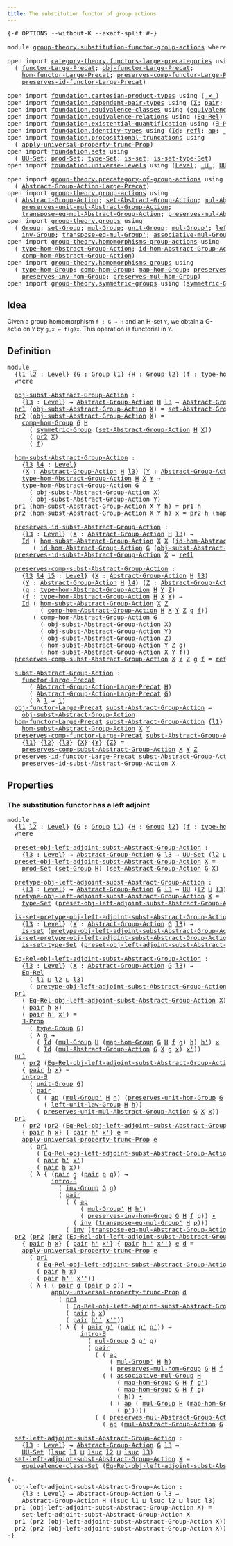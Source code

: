 ```yaml
---
title: The substitution functor of group actions
---
```


<pre class="Agda"><a id="67" class="Symbol">{-#</a> <a id="71" class="Keyword">OPTIONS</a> <a id="79" class="Pragma">--without-K</a> <a id="91" class="Pragma">--exact-split</a> <a id="105" class="Symbol">#-}</a>

<a id="110" class="Keyword">module</a> <a id="117" href="group-theory.substitution-functor-group-actions.html" class="Module">group-theory.substitution-functor-group-actions</a> <a id="165" class="Keyword">where</a>

<a id="172" class="Keyword">open</a> <a id="177" class="Keyword">import</a> <a id="184" href="category-theory.functors-large-precategories.html" class="Module">category-theory.functors-large-precategories</a> <a id="229" class="Keyword">using</a>
  <a id="237" class="Symbol">(</a> <a id="239" href="category-theory.functors-large-precategories.html#982" class="Record">functor-Large-Precat</a><a id="259" class="Symbol">;</a> <a id="261" href="category-theory.functors-large-precategories.html#1085" class="Field">obj-functor-Large-Precat</a><a id="285" class="Symbol">;</a>
    <a id="291" href="category-theory.functors-large-precategories.html#1191" class="Field">hom-functor-Large-Precat</a><a id="315" class="Symbol">;</a> <a id="317" href="category-theory.functors-large-precategories.html#1464" class="Field">preserves-comp-functor-Large-Precat</a><a id="352" class="Symbol">;</a>
    <a id="358" href="category-theory.functors-large-precategories.html#1888" class="Field">preserves-id-functor-Large-Precat</a><a id="391" class="Symbol">)</a>

<a id="394" class="Keyword">open</a> <a id="399" class="Keyword">import</a> <a id="406" href="foundation.cartesian-product-types.html" class="Module">foundation.cartesian-product-types</a> <a id="441" class="Keyword">using</a> <a id="447" class="Symbol">(</a><a id="448" href="foundation-core.cartesian-product-types.html#590" class="Function Operator">_×_</a><a id="451" class="Symbol">)</a>
<a id="453" class="Keyword">open</a> <a id="458" class="Keyword">import</a> <a id="465" href="foundation.dependent-pair-types.html" class="Module">foundation.dependent-pair-types</a> <a id="497" class="Keyword">using</a> <a id="503" class="Symbol">(</a><a id="504" href="foundation-core.dependent-pair-types.html#515" class="Record">Σ</a><a id="505" class="Symbol">;</a> <a id="507" href="foundation-core.dependent-pair-types.html#588" class="InductiveConstructor">pair</a><a id="511" class="Symbol">;</a> <a id="513" href="foundation-core.dependent-pair-types.html#605" class="Field">pr1</a><a id="516" class="Symbol">;</a> <a id="518" href="foundation-core.dependent-pair-types.html#617" class="Field">pr2</a><a id="521" class="Symbol">)</a>
<a id="523" class="Keyword">open</a> <a id="528" class="Keyword">import</a> <a id="535" href="foundation.equivalence-classes.html" class="Module">foundation.equivalence-classes</a> <a id="566" class="Keyword">using</a> <a id="572" class="Symbol">(</a><a id="573" href="foundation.equivalence-classes.html#3666" class="Function">equivalence-class-Set</a><a id="594" class="Symbol">)</a>
<a id="596" class="Keyword">open</a> <a id="601" class="Keyword">import</a> <a id="608" href="foundation.equivalence-relations.html" class="Module">foundation.equivalence-relations</a> <a id="641" class="Keyword">using</a> <a id="647" class="Symbol">(</a><a id="648" href="foundation.equivalence-relations.html#996" class="Function">Eq-Rel</a><a id="654" class="Symbol">)</a>
<a id="656" class="Keyword">open</a> <a id="661" class="Keyword">import</a> <a id="668" href="foundation.existential-quantification.html" class="Module">foundation.existential-quantification</a> <a id="706" class="Keyword">using</a> <a id="712" class="Symbol">(</a><a id="713" href="foundation.existential-quantification.html#1666" class="Function">∃-Prop</a><a id="719" class="Symbol">;</a> <a id="721" href="foundation.existential-quantification.html#2238" class="Function">intro-∃</a><a id="728" class="Symbol">)</a>
<a id="730" class="Keyword">open</a> <a id="735" class="Keyword">import</a> <a id="742" href="foundation.identity-types.html" class="Module">foundation.identity-types</a> <a id="768" class="Keyword">using</a> <a id="774" class="Symbol">(</a><a id="775" href="foundation-core.identity-types.html#1767" class="Datatype">Id</a><a id="777" class="Symbol">;</a> <a id="779" href="foundation-core.identity-types.html#1820" class="InductiveConstructor">refl</a><a id="783" class="Symbol">;</a> <a id="785" href="foundation-core.identity-types.html#4003" class="Function">ap</a><a id="787" class="Symbol">;</a> <a id="789" href="foundation-core.identity-types.html#2425" class="Function Operator">_∙_</a><a id="792" class="Symbol">;</a> <a id="794" href="foundation-core.identity-types.html#2729" class="Function">inv</a><a id="797" class="Symbol">)</a>
<a id="799" class="Keyword">open</a> <a id="804" class="Keyword">import</a> <a id="811" href="foundation.propositional-truncations.html" class="Module">foundation.propositional-truncations</a> <a id="848" class="Keyword">using</a>
  <a id="856" class="Symbol">(</a> <a id="858" href="foundation.propositional-truncations.html#5775" class="Function">apply-universal-property-trunc-Prop</a><a id="893" class="Symbol">)</a>
<a id="895" class="Keyword">open</a> <a id="900" class="Keyword">import</a> <a id="907" href="foundation.sets.html" class="Module">foundation.sets</a> <a id="923" class="Keyword">using</a>
  <a id="931" class="Symbol">(</a> <a id="933" href="foundation-core.sets.html#1190" class="Function">UU-Set</a><a id="939" class="Symbol">;</a> <a id="941" href="foundation.sets.html#2302" class="Function">prod-Set</a><a id="949" class="Symbol">;</a> <a id="951" href="foundation-core.sets.html#1304" class="Function">type-Set</a><a id="959" class="Symbol">;</a> <a id="961" href="foundation-core.sets.html#1113" class="Function">is-set</a><a id="967" class="Symbol">;</a> <a id="969" href="foundation-core.sets.html#1355" class="Function">is-set-type-Set</a><a id="984" class="Symbol">)</a>
<a id="986" class="Keyword">open</a> <a id="991" class="Keyword">import</a> <a id="998" href="foundation.universe-levels.html" class="Module">foundation.universe-levels</a> <a id="1025" class="Keyword">using</a> <a id="1031" class="Symbol">(</a><a id="1032" href="Agda.Primitive.html#597" class="Postulate">Level</a><a id="1037" class="Symbol">;</a> <a id="1039" href="Agda.Primitive.html#810" class="Primitive Operator">_⊔_</a><a id="1042" class="Symbol">;</a> <a id="1044" href="foundation-core.universe-levels.html#235" class="Primitive">UU</a><a id="1046" class="Symbol">;</a> <a id="1048" href="Agda.Primitive.html#780" class="Primitive">lsuc</a><a id="1052" class="Symbol">)</a>

<a id="1055" class="Keyword">open</a> <a id="1060" class="Keyword">import</a> <a id="1067" href="group-theory.precategory-of-group-actions.html" class="Module">group-theory.precategory-of-group-actions</a> <a id="1109" class="Keyword">using</a>
  <a id="1117" class="Symbol">(</a> <a id="1119" href="group-theory.precategory-of-group-actions.html#1152" class="Function">Abstract-Group-Action-Large-Precat</a><a id="1153" class="Symbol">)</a>
<a id="1155" class="Keyword">open</a> <a id="1160" class="Keyword">import</a> <a id="1167" href="group-theory.group-actions.html" class="Module">group-theory.group-actions</a> <a id="1194" class="Keyword">using</a>
  <a id="1202" class="Symbol">(</a> <a id="1204" href="group-theory.group-actions.html#1205" class="Function">Abstract-Group-Action</a><a id="1225" class="Symbol">;</a> <a id="1227" href="group-theory.group-actions.html#1437" class="Function">set-Abstract-Group-Action</a><a id="1252" class="Symbol">;</a> <a id="1254" href="group-theory.group-actions.html#1993" class="Function">mul-Abstract-Group-Action</a><a id="1279" class="Symbol">;</a>
    <a id="1285" href="group-theory.group-actions.html#2353" class="Function">preserves-unit-mul-Abstract-Group-Action</a><a id="1325" class="Symbol">;</a>
    <a id="1331" href="group-theory.group-actions.html#3056" class="Function">transpose-eq-mul-Abstract-Group-Action</a><a id="1369" class="Symbol">;</a> <a id="1371" href="group-theory.group-actions.html#2636" class="Function">preserves-mul-Abstract-Group-Action</a><a id="1406" class="Symbol">)</a>
<a id="1408" class="Keyword">open</a> <a id="1413" class="Keyword">import</a> <a id="1420" href="group-theory.groups.html" class="Module">group-theory.groups</a> <a id="1440" class="Keyword">using</a>
  <a id="1448" class="Symbol">(</a> <a id="1450" href="group-theory.groups.html#2745" class="Function">Group</a><a id="1455" class="Symbol">;</a> <a id="1457" href="group-theory.groups.html#2928" class="Function">set-Group</a><a id="1466" class="Symbol">;</a> <a id="1468" href="group-theory.groups.html#3233" class="Function">mul-Group</a><a id="1477" class="Symbol">;</a> <a id="1479" href="group-theory.groups.html#4032" class="Function">unit-Group</a><a id="1489" class="Symbol">;</a> <a id="1491" href="group-theory.groups.html#3494" class="Function">mul-Group&#39;</a><a id="1501" class="Symbol">;</a> <a id="1503" href="group-theory.groups.html#4449" class="Function">left-unit-law-Group</a><a id="1522" class="Symbol">;</a>
    <a id="1528" href="group-theory.groups.html#4936" class="Function">inv-Group</a><a id="1537" class="Symbol">;</a> <a id="1539" href="group-theory.groups.html#8427" class="Function">transpose-eq-mul-Group&#39;</a><a id="1562" class="Symbol">;</a> <a id="1564" href="group-theory.groups.html#3582" class="Function">associative-mul-Group</a><a id="1585" class="Symbol">;</a> <a id="1587" href="group-theory.groups.html#2988" class="Function">type-Group</a><a id="1597" class="Symbol">)</a>
<a id="1599" class="Keyword">open</a> <a id="1604" class="Keyword">import</a> <a id="1611" href="group-theory.homomorphisms-group-actions.html" class="Module">group-theory.homomorphisms-group-actions</a> <a id="1652" class="Keyword">using</a>
  <a id="1660" class="Symbol">(</a> <a id="1662" href="group-theory.homomorphisms-group-actions.html#1555" class="Function">type-hom-Abstract-Group-Action</a><a id="1692" class="Symbol">;</a> <a id="1694" href="group-theory.homomorphisms-group-actions.html#2494" class="Function">id-hom-Abstract-Group-Action</a><a id="1722" class="Symbol">;</a>
    <a id="1728" href="group-theory.homomorphisms-group-actions.html#2854" class="Function">comp-hom-Abstract-Group-Action</a><a id="1758" class="Symbol">)</a>
<a id="1760" class="Keyword">open</a> <a id="1765" class="Keyword">import</a> <a id="1772" href="group-theory.homomorphisms-groups.html" class="Module">group-theory.homomorphisms-groups</a> <a id="1806" class="Keyword">using</a>
  <a id="1814" class="Symbol">(</a> <a id="1816" href="group-theory.homomorphisms-groups.html#1635" class="Function">type-hom-Group</a><a id="1830" class="Symbol">;</a> <a id="1832" href="group-theory.homomorphisms-groups.html#2261" class="Function">comp-hom-Group</a><a id="1846" class="Symbol">;</a> <a id="1848" href="group-theory.homomorphisms-groups.html#1764" class="Function">map-hom-Group</a><a id="1861" class="Symbol">;</a> <a id="1863" href="group-theory.homomorphisms-groups.html#5817" class="Function">preserves-unit-hom-Group</a><a id="1887" class="Symbol">;</a>
    <a id="1893" href="group-theory.homomorphisms-groups.html#7330" class="Function">preserves-inv-hom-Group</a><a id="1916" class="Symbol">;</a> <a id="1918" href="group-theory.homomorphisms-groups.html#1850" class="Function">preserves-mul-hom-Group</a><a id="1941" class="Symbol">)</a>
<a id="1943" class="Keyword">open</a> <a id="1948" class="Keyword">import</a> <a id="1955" href="group-theory.symmetric-groups.html" class="Module">group-theory.symmetric-groups</a> <a id="1985" class="Keyword">using</a> <a id="1991" class="Symbol">(</a><a id="1992" href="group-theory.symmetric-groups.html#3569" class="Function">symmetric-Group</a><a id="2007" class="Symbol">)</a>
</pre>
## Idea

Given a group homomorphism `f : G → H` and an H-set `Y`, we obtain a G-actio on `Y` by `g,x ↦ f(g)x`. This operation is functorial in `Y`.

## Definition

<pre class="Agda"><a id="2186" class="Keyword">module</a> <a id="2193" href="group-theory.substitution-functor-group-actions.html#2193" class="Module">_</a>
  <a id="2197" class="Symbol">{</a><a id="2198" href="group-theory.substitution-functor-group-actions.html#2198" class="Bound">l1</a> <a id="2201" href="group-theory.substitution-functor-group-actions.html#2201" class="Bound">l2</a> <a id="2204" class="Symbol">:</a> <a id="2206" href="Agda.Primitive.html#597" class="Postulate">Level</a><a id="2211" class="Symbol">}</a> <a id="2213" class="Symbol">{</a><a id="2214" href="group-theory.substitution-functor-group-actions.html#2214" class="Bound">G</a> <a id="2216" class="Symbol">:</a> <a id="2218" href="group-theory.groups.html#2745" class="Function">Group</a> <a id="2224" href="group-theory.substitution-functor-group-actions.html#2198" class="Bound">l1</a><a id="2226" class="Symbol">}</a> <a id="2228" class="Symbol">{</a><a id="2229" href="group-theory.substitution-functor-group-actions.html#2229" class="Bound">H</a> <a id="2231" class="Symbol">:</a> <a id="2233" href="group-theory.groups.html#2745" class="Function">Group</a> <a id="2239" href="group-theory.substitution-functor-group-actions.html#2201" class="Bound">l2</a><a id="2241" class="Symbol">}</a> <a id="2243" class="Symbol">(</a><a id="2244" href="group-theory.substitution-functor-group-actions.html#2244" class="Bound">f</a> <a id="2246" class="Symbol">:</a> <a id="2248" href="group-theory.homomorphisms-groups.html#1635" class="Function">type-hom-Group</a> <a id="2263" href="group-theory.substitution-functor-group-actions.html#2214" class="Bound">G</a> <a id="2265" href="group-theory.substitution-functor-group-actions.html#2229" class="Bound">H</a><a id="2266" class="Symbol">)</a>
  <a id="2270" class="Keyword">where</a>

  <a id="2279" href="group-theory.substitution-functor-group-actions.html#2279" class="Function">obj-subst-Abstract-Group-Action</a> <a id="2311" class="Symbol">:</a>
    <a id="2317" class="Symbol">{</a><a id="2318" href="group-theory.substitution-functor-group-actions.html#2318" class="Bound">l3</a> <a id="2321" class="Symbol">:</a> <a id="2323" href="Agda.Primitive.html#597" class="Postulate">Level</a><a id="2328" class="Symbol">}</a> <a id="2330" class="Symbol">→</a> <a id="2332" href="group-theory.group-actions.html#1205" class="Function">Abstract-Group-Action</a> <a id="2354" href="group-theory.substitution-functor-group-actions.html#2229" class="Bound">H</a> <a id="2356" href="group-theory.substitution-functor-group-actions.html#2318" class="Bound">l3</a> <a id="2359" class="Symbol">→</a> <a id="2361" href="group-theory.group-actions.html#1205" class="Function">Abstract-Group-Action</a> <a id="2383" href="group-theory.substitution-functor-group-actions.html#2214" class="Bound">G</a> <a id="2385" href="group-theory.substitution-functor-group-actions.html#2318" class="Bound">l3</a>
  <a id="2390" href="foundation-core.dependent-pair-types.html#605" class="Field">pr1</a> <a id="2394" class="Symbol">(</a><a id="2395" href="group-theory.substitution-functor-group-actions.html#2279" class="Function">obj-subst-Abstract-Group-Action</a> <a id="2427" href="group-theory.substitution-functor-group-actions.html#2427" class="Bound">X</a><a id="2428" class="Symbol">)</a> <a id="2430" class="Symbol">=</a> <a id="2432" href="group-theory.group-actions.html#1437" class="Function">set-Abstract-Group-Action</a> <a id="2458" href="group-theory.substitution-functor-group-actions.html#2229" class="Bound">H</a> <a id="2460" href="group-theory.substitution-functor-group-actions.html#2427" class="Bound">X</a>
  <a id="2464" href="foundation-core.dependent-pair-types.html#617" class="Field">pr2</a> <a id="2468" class="Symbol">(</a><a id="2469" href="group-theory.substitution-functor-group-actions.html#2279" class="Function">obj-subst-Abstract-Group-Action</a> <a id="2501" href="group-theory.substitution-functor-group-actions.html#2501" class="Bound">X</a><a id="2502" class="Symbol">)</a> <a id="2504" class="Symbol">=</a>
    <a id="2510" href="group-theory.homomorphisms-groups.html#2261" class="Function">comp-hom-Group</a> <a id="2525" href="group-theory.substitution-functor-group-actions.html#2214" class="Bound">G</a> <a id="2527" href="group-theory.substitution-functor-group-actions.html#2229" class="Bound">H</a>
      <a id="2535" class="Symbol">(</a> <a id="2537" href="group-theory.symmetric-groups.html#3569" class="Function">symmetric-Group</a> <a id="2553" class="Symbol">(</a><a id="2554" href="group-theory.group-actions.html#1437" class="Function">set-Abstract-Group-Action</a> <a id="2580" href="group-theory.substitution-functor-group-actions.html#2229" class="Bound">H</a> <a id="2582" href="group-theory.substitution-functor-group-actions.html#2501" class="Bound">X</a><a id="2583" class="Symbol">))</a>
      <a id="2592" class="Symbol">(</a> <a id="2594" href="foundation-core.dependent-pair-types.html#617" class="Field">pr2</a> <a id="2598" href="group-theory.substitution-functor-group-actions.html#2501" class="Bound">X</a><a id="2599" class="Symbol">)</a>
      <a id="2607" class="Symbol">(</a> <a id="2609" href="group-theory.substitution-functor-group-actions.html#2244" class="Bound">f</a><a id="2610" class="Symbol">)</a>

  <a id="2615" href="group-theory.substitution-functor-group-actions.html#2615" class="Function">hom-subst-Abstract-Group-Action</a> <a id="2647" class="Symbol">:</a>
    <a id="2653" class="Symbol">{</a><a id="2654" href="group-theory.substitution-functor-group-actions.html#2654" class="Bound">l3</a> <a id="2657" href="group-theory.substitution-functor-group-actions.html#2657" class="Bound">l4</a> <a id="2660" class="Symbol">:</a> <a id="2662" href="Agda.Primitive.html#597" class="Postulate">Level</a><a id="2667" class="Symbol">}</a>
    <a id="2673" class="Symbol">(</a><a id="2674" href="group-theory.substitution-functor-group-actions.html#2674" class="Bound">X</a> <a id="2676" class="Symbol">:</a> <a id="2678" href="group-theory.group-actions.html#1205" class="Function">Abstract-Group-Action</a> <a id="2700" href="group-theory.substitution-functor-group-actions.html#2229" class="Bound">H</a> <a id="2702" href="group-theory.substitution-functor-group-actions.html#2654" class="Bound">l3</a><a id="2704" class="Symbol">)</a> <a id="2706" class="Symbol">(</a><a id="2707" href="group-theory.substitution-functor-group-actions.html#2707" class="Bound">Y</a> <a id="2709" class="Symbol">:</a> <a id="2711" href="group-theory.group-actions.html#1205" class="Function">Abstract-Group-Action</a> <a id="2733" href="group-theory.substitution-functor-group-actions.html#2229" class="Bound">H</a> <a id="2735" href="group-theory.substitution-functor-group-actions.html#2657" class="Bound">l4</a><a id="2737" class="Symbol">)</a> <a id="2739" class="Symbol">→</a>
    <a id="2745" href="group-theory.homomorphisms-group-actions.html#1555" class="Function">type-hom-Abstract-Group-Action</a> <a id="2776" href="group-theory.substitution-functor-group-actions.html#2229" class="Bound">H</a> <a id="2778" href="group-theory.substitution-functor-group-actions.html#2674" class="Bound">X</a> <a id="2780" href="group-theory.substitution-functor-group-actions.html#2707" class="Bound">Y</a> <a id="2782" class="Symbol">→</a>
    <a id="2788" href="group-theory.homomorphisms-group-actions.html#1555" class="Function">type-hom-Abstract-Group-Action</a> <a id="2819" href="group-theory.substitution-functor-group-actions.html#2214" class="Bound">G</a>
      <a id="2827" class="Symbol">(</a> <a id="2829" href="group-theory.substitution-functor-group-actions.html#2279" class="Function">obj-subst-Abstract-Group-Action</a> <a id="2861" href="group-theory.substitution-functor-group-actions.html#2674" class="Bound">X</a><a id="2862" class="Symbol">)</a>
      <a id="2870" class="Symbol">(</a> <a id="2872" href="group-theory.substitution-functor-group-actions.html#2279" class="Function">obj-subst-Abstract-Group-Action</a> <a id="2904" href="group-theory.substitution-functor-group-actions.html#2707" class="Bound">Y</a><a id="2905" class="Symbol">)</a>
  <a id="2909" href="foundation-core.dependent-pair-types.html#605" class="Field">pr1</a> <a id="2913" class="Symbol">(</a><a id="2914" href="group-theory.substitution-functor-group-actions.html#2615" class="Function">hom-subst-Abstract-Group-Action</a> <a id="2946" href="group-theory.substitution-functor-group-actions.html#2946" class="Bound">X</a> <a id="2948" href="group-theory.substitution-functor-group-actions.html#2948" class="Bound">Y</a> <a id="2950" href="group-theory.substitution-functor-group-actions.html#2950" class="Bound">h</a><a id="2951" class="Symbol">)</a> <a id="2953" class="Symbol">=</a> <a id="2955" href="foundation-core.dependent-pair-types.html#605" class="Field">pr1</a> <a id="2959" href="group-theory.substitution-functor-group-actions.html#2950" class="Bound">h</a>
  <a id="2963" href="foundation-core.dependent-pair-types.html#617" class="Field">pr2</a> <a id="2967" class="Symbol">(</a><a id="2968" href="group-theory.substitution-functor-group-actions.html#2615" class="Function">hom-subst-Abstract-Group-Action</a> <a id="3000" href="group-theory.substitution-functor-group-actions.html#3000" class="Bound">X</a> <a id="3002" href="group-theory.substitution-functor-group-actions.html#3002" class="Bound">Y</a> <a id="3004" href="group-theory.substitution-functor-group-actions.html#3004" class="Bound">h</a><a id="3005" class="Symbol">)</a> <a id="3007" href="group-theory.substitution-functor-group-actions.html#3007" class="Bound">x</a> <a id="3009" class="Symbol">=</a> <a id="3011" href="foundation-core.dependent-pair-types.html#617" class="Field">pr2</a> <a id="3015" href="group-theory.substitution-functor-group-actions.html#3004" class="Bound">h</a> <a id="3017" class="Symbol">(</a><a id="3018" href="group-theory.homomorphisms-groups.html#1764" class="Function">map-hom-Group</a> <a id="3032" href="group-theory.substitution-functor-group-actions.html#2214" class="Bound">G</a> <a id="3034" href="group-theory.substitution-functor-group-actions.html#2229" class="Bound">H</a> <a id="3036" href="group-theory.substitution-functor-group-actions.html#2244" class="Bound">f</a> <a id="3038" href="group-theory.substitution-functor-group-actions.html#3007" class="Bound">x</a><a id="3039" class="Symbol">)</a>

  <a id="3044" href="group-theory.substitution-functor-group-actions.html#3044" class="Function">preserves-id-subst-Abstract-Group-Action</a> <a id="3085" class="Symbol">:</a>
    <a id="3091" class="Symbol">{</a><a id="3092" href="group-theory.substitution-functor-group-actions.html#3092" class="Bound">l3</a> <a id="3095" class="Symbol">:</a> <a id="3097" href="Agda.Primitive.html#597" class="Postulate">Level</a><a id="3102" class="Symbol">}</a> <a id="3104" class="Symbol">(</a><a id="3105" href="group-theory.substitution-functor-group-actions.html#3105" class="Bound">X</a> <a id="3107" class="Symbol">:</a> <a id="3109" href="group-theory.group-actions.html#1205" class="Function">Abstract-Group-Action</a> <a id="3131" href="group-theory.substitution-functor-group-actions.html#2229" class="Bound">H</a> <a id="3133" href="group-theory.substitution-functor-group-actions.html#3092" class="Bound">l3</a><a id="3135" class="Symbol">)</a> <a id="3137" class="Symbol">→</a>
    <a id="3143" href="foundation-core.identity-types.html#1767" class="Datatype">Id</a> <a id="3146" class="Symbol">(</a> <a id="3148" href="group-theory.substitution-functor-group-actions.html#2615" class="Function">hom-subst-Abstract-Group-Action</a> <a id="3180" href="group-theory.substitution-functor-group-actions.html#3105" class="Bound">X</a> <a id="3182" href="group-theory.substitution-functor-group-actions.html#3105" class="Bound">X</a> <a id="3184" class="Symbol">(</a><a id="3185" href="group-theory.homomorphisms-group-actions.html#2494" class="Function">id-hom-Abstract-Group-Action</a> <a id="3214" href="group-theory.substitution-functor-group-actions.html#2229" class="Bound">H</a> <a id="3216" href="group-theory.substitution-functor-group-actions.html#3105" class="Bound">X</a><a id="3217" class="Symbol">))</a>
       <a id="3227" class="Symbol">(</a> <a id="3229" href="group-theory.homomorphisms-group-actions.html#2494" class="Function">id-hom-Abstract-Group-Action</a> <a id="3258" href="group-theory.substitution-functor-group-actions.html#2214" class="Bound">G</a> <a id="3260" class="Symbol">(</a><a id="3261" href="group-theory.substitution-functor-group-actions.html#2279" class="Function">obj-subst-Abstract-Group-Action</a> <a id="3293" href="group-theory.substitution-functor-group-actions.html#3105" class="Bound">X</a><a id="3294" class="Symbol">))</a>
  <a id="3299" href="group-theory.substitution-functor-group-actions.html#3044" class="Function">preserves-id-subst-Abstract-Group-Action</a> <a id="3340" href="group-theory.substitution-functor-group-actions.html#3340" class="Bound">X</a> <a id="3342" class="Symbol">=</a> <a id="3344" href="foundation-core.identity-types.html#1820" class="InductiveConstructor">refl</a>

  <a id="3352" href="group-theory.substitution-functor-group-actions.html#3352" class="Function">preserves-comp-subst-Abstract-Group-Action</a> <a id="3395" class="Symbol">:</a>
    <a id="3401" class="Symbol">{</a><a id="3402" href="group-theory.substitution-functor-group-actions.html#3402" class="Bound">l3</a> <a id="3405" href="group-theory.substitution-functor-group-actions.html#3405" class="Bound">l4</a> <a id="3408" href="group-theory.substitution-functor-group-actions.html#3408" class="Bound">l5</a> <a id="3411" class="Symbol">:</a> <a id="3413" href="Agda.Primitive.html#597" class="Postulate">Level</a><a id="3418" class="Symbol">}</a> <a id="3420" class="Symbol">(</a><a id="3421" href="group-theory.substitution-functor-group-actions.html#3421" class="Bound">X</a> <a id="3423" class="Symbol">:</a> <a id="3425" href="group-theory.group-actions.html#1205" class="Function">Abstract-Group-Action</a> <a id="3447" href="group-theory.substitution-functor-group-actions.html#2229" class="Bound">H</a> <a id="3449" href="group-theory.substitution-functor-group-actions.html#3402" class="Bound">l3</a><a id="3451" class="Symbol">)</a>
    <a id="3457" class="Symbol">(</a><a id="3458" href="group-theory.substitution-functor-group-actions.html#3458" class="Bound">Y</a> <a id="3460" class="Symbol">:</a> <a id="3462" href="group-theory.group-actions.html#1205" class="Function">Abstract-Group-Action</a> <a id="3484" href="group-theory.substitution-functor-group-actions.html#2229" class="Bound">H</a> <a id="3486" href="group-theory.substitution-functor-group-actions.html#3405" class="Bound">l4</a><a id="3488" class="Symbol">)</a> <a id="3490" class="Symbol">(</a><a id="3491" href="group-theory.substitution-functor-group-actions.html#3491" class="Bound">Z</a> <a id="3493" class="Symbol">:</a> <a id="3495" href="group-theory.group-actions.html#1205" class="Function">Abstract-Group-Action</a> <a id="3517" href="group-theory.substitution-functor-group-actions.html#2229" class="Bound">H</a> <a id="3519" href="group-theory.substitution-functor-group-actions.html#3408" class="Bound">l5</a><a id="3521" class="Symbol">)</a>
    <a id="3527" class="Symbol">(</a><a id="3528" href="group-theory.substitution-functor-group-actions.html#3528" class="Bound">g</a> <a id="3530" class="Symbol">:</a> <a id="3532" href="group-theory.homomorphisms-group-actions.html#1555" class="Function">type-hom-Abstract-Group-Action</a> <a id="3563" href="group-theory.substitution-functor-group-actions.html#2229" class="Bound">H</a> <a id="3565" href="group-theory.substitution-functor-group-actions.html#3458" class="Bound">Y</a> <a id="3567" href="group-theory.substitution-functor-group-actions.html#3491" class="Bound">Z</a><a id="3568" class="Symbol">)</a>
    <a id="3574" class="Symbol">(</a><a id="3575" href="group-theory.substitution-functor-group-actions.html#3575" class="Bound">f</a> <a id="3577" class="Symbol">:</a> <a id="3579" href="group-theory.homomorphisms-group-actions.html#1555" class="Function">type-hom-Abstract-Group-Action</a> <a id="3610" href="group-theory.substitution-functor-group-actions.html#2229" class="Bound">H</a> <a id="3612" href="group-theory.substitution-functor-group-actions.html#3421" class="Bound">X</a> <a id="3614" href="group-theory.substitution-functor-group-actions.html#3458" class="Bound">Y</a><a id="3615" class="Symbol">)</a> <a id="3617" class="Symbol">→</a>
    <a id="3623" href="foundation-core.identity-types.html#1767" class="Datatype">Id</a> <a id="3626" class="Symbol">(</a> <a id="3628" href="group-theory.substitution-functor-group-actions.html#2615" class="Function">hom-subst-Abstract-Group-Action</a> <a id="3660" href="group-theory.substitution-functor-group-actions.html#3421" class="Bound">X</a> <a id="3662" href="group-theory.substitution-functor-group-actions.html#3491" class="Bound">Z</a>
         <a id="3673" class="Symbol">(</a> <a id="3675" href="group-theory.homomorphisms-group-actions.html#2854" class="Function">comp-hom-Abstract-Group-Action</a> <a id="3706" href="group-theory.substitution-functor-group-actions.html#2229" class="Bound">H</a> <a id="3708" href="group-theory.substitution-functor-group-actions.html#3421" class="Bound">X</a> <a id="3710" href="group-theory.substitution-functor-group-actions.html#3458" class="Bound">Y</a> <a id="3712" href="group-theory.substitution-functor-group-actions.html#3491" class="Bound">Z</a> <a id="3714" href="group-theory.substitution-functor-group-actions.html#3528" class="Bound">g</a> <a id="3716" href="group-theory.substitution-functor-group-actions.html#3575" class="Bound">f</a><a id="3717" class="Symbol">))</a>
       <a id="3727" class="Symbol">(</a> <a id="3729" href="group-theory.homomorphisms-group-actions.html#2854" class="Function">comp-hom-Abstract-Group-Action</a> <a id="3760" href="group-theory.substitution-functor-group-actions.html#2214" class="Bound">G</a>
         <a id="3771" class="Symbol">(</a> <a id="3773" href="group-theory.substitution-functor-group-actions.html#2279" class="Function">obj-subst-Abstract-Group-Action</a> <a id="3805" href="group-theory.substitution-functor-group-actions.html#3421" class="Bound">X</a><a id="3806" class="Symbol">)</a>
         <a id="3817" class="Symbol">(</a> <a id="3819" href="group-theory.substitution-functor-group-actions.html#2279" class="Function">obj-subst-Abstract-Group-Action</a> <a id="3851" href="group-theory.substitution-functor-group-actions.html#3458" class="Bound">Y</a><a id="3852" class="Symbol">)</a>
         <a id="3863" class="Symbol">(</a> <a id="3865" href="group-theory.substitution-functor-group-actions.html#2279" class="Function">obj-subst-Abstract-Group-Action</a> <a id="3897" href="group-theory.substitution-functor-group-actions.html#3491" class="Bound">Z</a><a id="3898" class="Symbol">)</a>
         <a id="3909" class="Symbol">(</a> <a id="3911" href="group-theory.substitution-functor-group-actions.html#2615" class="Function">hom-subst-Abstract-Group-Action</a> <a id="3943" href="group-theory.substitution-functor-group-actions.html#3458" class="Bound">Y</a> <a id="3945" href="group-theory.substitution-functor-group-actions.html#3491" class="Bound">Z</a> <a id="3947" href="group-theory.substitution-functor-group-actions.html#3528" class="Bound">g</a><a id="3948" class="Symbol">)</a>
         <a id="3959" class="Symbol">(</a> <a id="3961" href="group-theory.substitution-functor-group-actions.html#2615" class="Function">hom-subst-Abstract-Group-Action</a> <a id="3993" href="group-theory.substitution-functor-group-actions.html#3421" class="Bound">X</a> <a id="3995" href="group-theory.substitution-functor-group-actions.html#3458" class="Bound">Y</a> <a id="3997" href="group-theory.substitution-functor-group-actions.html#3575" class="Bound">f</a><a id="3998" class="Symbol">))</a>
  <a id="4003" href="group-theory.substitution-functor-group-actions.html#3352" class="Function">preserves-comp-subst-Abstract-Group-Action</a> <a id="4046" href="group-theory.substitution-functor-group-actions.html#4046" class="Bound">X</a> <a id="4048" href="group-theory.substitution-functor-group-actions.html#4048" class="Bound">Y</a> <a id="4050" href="group-theory.substitution-functor-group-actions.html#4050" class="Bound">Z</a> <a id="4052" href="group-theory.substitution-functor-group-actions.html#4052" class="Bound">g</a> <a id="4054" href="group-theory.substitution-functor-group-actions.html#4054" class="Bound">f</a> <a id="4056" class="Symbol">=</a> <a id="4058" href="foundation-core.identity-types.html#1820" class="InductiveConstructor">refl</a>

  <a id="4066" href="group-theory.substitution-functor-group-actions.html#4066" class="Function">subst-Abstract-Group-Action</a> <a id="4094" class="Symbol">:</a>
    <a id="4100" href="category-theory.functors-large-precategories.html#982" class="Record">functor-Large-Precat</a>
      <a id="4127" class="Symbol">(</a> <a id="4129" href="group-theory.precategory-of-group-actions.html#1152" class="Function">Abstract-Group-Action-Large-Precat</a> <a id="4164" href="group-theory.substitution-functor-group-actions.html#2229" class="Bound">H</a><a id="4165" class="Symbol">)</a>
      <a id="4173" class="Symbol">(</a> <a id="4175" href="group-theory.precategory-of-group-actions.html#1152" class="Function">Abstract-Group-Action-Large-Precat</a> <a id="4210" href="group-theory.substitution-functor-group-actions.html#2214" class="Bound">G</a><a id="4211" class="Symbol">)</a>
      <a id="4219" class="Symbol">(</a> <a id="4221" class="Symbol">λ</a> <a id="4223" href="group-theory.substitution-functor-group-actions.html#4223" class="Bound">l</a> <a id="4225" class="Symbol">→</a> <a id="4227" href="group-theory.substitution-functor-group-actions.html#4223" class="Bound">l</a><a id="4228" class="Symbol">)</a>
  <a id="4232" href="category-theory.functors-large-precategories.html#1085" class="Field">obj-functor-Large-Precat</a> <a id="4257" href="group-theory.substitution-functor-group-actions.html#4066" class="Function">subst-Abstract-Group-Action</a> <a id="4285" class="Symbol">=</a>
    <a id="4291" href="group-theory.substitution-functor-group-actions.html#2279" class="Function">obj-subst-Abstract-Group-Action</a>
  <a id="4325" href="category-theory.functors-large-precategories.html#1191" class="Field">hom-functor-Large-Precat</a> <a id="4350" href="group-theory.substitution-functor-group-actions.html#4066" class="Function">subst-Abstract-Group-Action</a> <a id="4378" class="Symbol">{</a><a id="4379" href="group-theory.substitution-functor-group-actions.html#4379" class="Bound">l1</a><a id="4381" class="Symbol">}</a> <a id="4383" class="Symbol">{</a><a id="4384" href="group-theory.substitution-functor-group-actions.html#4384" class="Bound">l2</a><a id="4386" class="Symbol">}</a> <a id="4388" class="Symbol">{</a><a id="4389" href="group-theory.substitution-functor-group-actions.html#4389" class="Bound">X</a><a id="4390" class="Symbol">}</a> <a id="4392" class="Symbol">{</a><a id="4393" href="group-theory.substitution-functor-group-actions.html#4393" class="Bound">Y</a><a id="4394" class="Symbol">}</a> <a id="4396" class="Symbol">=</a>
    <a id="4402" href="group-theory.substitution-functor-group-actions.html#2615" class="Function">hom-subst-Abstract-Group-Action</a> <a id="4434" href="group-theory.substitution-functor-group-actions.html#4389" class="Bound">X</a> <a id="4436" href="group-theory.substitution-functor-group-actions.html#4393" class="Bound">Y</a>
  <a id="4440" href="category-theory.functors-large-precategories.html#1464" class="Field">preserves-comp-functor-Large-Precat</a> <a id="4476" href="group-theory.substitution-functor-group-actions.html#4066" class="Function">subst-Abstract-Group-Action</a>
    <a id="4508" class="Symbol">{</a><a id="4509" href="group-theory.substitution-functor-group-actions.html#4509" class="Bound">l1</a><a id="4511" class="Symbol">}</a> <a id="4513" class="Symbol">{</a><a id="4514" href="group-theory.substitution-functor-group-actions.html#4514" class="Bound">l2</a><a id="4516" class="Symbol">}</a> <a id="4518" class="Symbol">{</a><a id="4519" href="group-theory.substitution-functor-group-actions.html#4519" class="Bound">l3</a><a id="4521" class="Symbol">}</a> <a id="4523" class="Symbol">{</a><a id="4524" href="group-theory.substitution-functor-group-actions.html#4524" class="Bound">X</a><a id="4525" class="Symbol">}</a> <a id="4527" class="Symbol">{</a><a id="4528" href="group-theory.substitution-functor-group-actions.html#4528" class="Bound">Y</a><a id="4529" class="Symbol">}</a> <a id="4531" class="Symbol">{</a><a id="4532" href="group-theory.substitution-functor-group-actions.html#4532" class="Bound">Z</a><a id="4533" class="Symbol">}</a> <a id="4535" class="Symbol">=</a>
    <a id="4541" href="group-theory.substitution-functor-group-actions.html#3352" class="Function">preserves-comp-subst-Abstract-Group-Action</a> <a id="4584" href="group-theory.substitution-functor-group-actions.html#4524" class="Bound">X</a> <a id="4586" href="group-theory.substitution-functor-group-actions.html#4528" class="Bound">Y</a> <a id="4588" href="group-theory.substitution-functor-group-actions.html#4532" class="Bound">Z</a>
  <a id="4592" href="category-theory.functors-large-precategories.html#1888" class="Field">preserves-id-functor-Large-Precat</a> <a id="4626" href="group-theory.substitution-functor-group-actions.html#4066" class="Function">subst-Abstract-Group-Action</a> <a id="4654" class="Symbol">{</a><a id="4655" href="group-theory.substitution-functor-group-actions.html#4655" class="Bound">l1</a><a id="4657" class="Symbol">}</a> <a id="4659" class="Symbol">{</a><a id="4660" href="group-theory.substitution-functor-group-actions.html#4660" class="Bound">X</a><a id="4661" class="Symbol">}</a> <a id="4663" class="Symbol">=</a>
    <a id="4669" href="group-theory.substitution-functor-group-actions.html#3044" class="Function">preserves-id-subst-Abstract-Group-Action</a> <a id="4710" href="group-theory.substitution-functor-group-actions.html#4660" class="Bound">X</a>
</pre>
## Properties

### The substitution functor has a left adjoint

<pre class="Agda"><a id="4789" class="Keyword">module</a> <a id="4796" href="group-theory.substitution-functor-group-actions.html#4796" class="Module">_</a>
  <a id="4800" class="Symbol">{</a><a id="4801" href="group-theory.substitution-functor-group-actions.html#4801" class="Bound">l1</a> <a id="4804" href="group-theory.substitution-functor-group-actions.html#4804" class="Bound">l2</a> <a id="4807" class="Symbol">:</a> <a id="4809" href="Agda.Primitive.html#597" class="Postulate">Level</a><a id="4814" class="Symbol">}</a> <a id="4816" class="Symbol">{</a><a id="4817" href="group-theory.substitution-functor-group-actions.html#4817" class="Bound">G</a> <a id="4819" class="Symbol">:</a> <a id="4821" href="group-theory.groups.html#2745" class="Function">Group</a> <a id="4827" href="group-theory.substitution-functor-group-actions.html#4801" class="Bound">l1</a><a id="4829" class="Symbol">}</a> <a id="4831" class="Symbol">{</a><a id="4832" href="group-theory.substitution-functor-group-actions.html#4832" class="Bound">H</a> <a id="4834" class="Symbol">:</a> <a id="4836" href="group-theory.groups.html#2745" class="Function">Group</a> <a id="4842" href="group-theory.substitution-functor-group-actions.html#4804" class="Bound">l2</a><a id="4844" class="Symbol">}</a> <a id="4846" class="Symbol">(</a><a id="4847" href="group-theory.substitution-functor-group-actions.html#4847" class="Bound">f</a> <a id="4849" class="Symbol">:</a> <a id="4851" href="group-theory.homomorphisms-groups.html#1635" class="Function">type-hom-Group</a> <a id="4866" href="group-theory.substitution-functor-group-actions.html#4817" class="Bound">G</a> <a id="4868" href="group-theory.substitution-functor-group-actions.html#4832" class="Bound">H</a><a id="4869" class="Symbol">)</a>
  <a id="4873" class="Keyword">where</a>

  <a id="4882" href="group-theory.substitution-functor-group-actions.html#4882" class="Function">preset-obj-left-adjoint-subst-Abstract-Group-Action</a> <a id="4934" class="Symbol">:</a>
    <a id="4940" class="Symbol">{</a><a id="4941" href="group-theory.substitution-functor-group-actions.html#4941" class="Bound">l3</a> <a id="4944" class="Symbol">:</a> <a id="4946" href="Agda.Primitive.html#597" class="Postulate">Level</a><a id="4951" class="Symbol">}</a> <a id="4953" class="Symbol">→</a> <a id="4955" href="group-theory.group-actions.html#1205" class="Function">Abstract-Group-Action</a> <a id="4977" href="group-theory.substitution-functor-group-actions.html#4817" class="Bound">G</a> <a id="4979" href="group-theory.substitution-functor-group-actions.html#4941" class="Bound">l3</a> <a id="4982" class="Symbol">→</a> <a id="4984" href="foundation-core.sets.html#1190" class="Function">UU-Set</a> <a id="4991" class="Symbol">(</a><a id="4992" href="group-theory.substitution-functor-group-actions.html#4804" class="Bound">l2</a> <a id="4995" href="Agda.Primitive.html#810" class="Primitive Operator">⊔</a> <a id="4997" href="group-theory.substitution-functor-group-actions.html#4941" class="Bound">l3</a><a id="4999" class="Symbol">)</a>
  <a id="5003" href="group-theory.substitution-functor-group-actions.html#4882" class="Function">preset-obj-left-adjoint-subst-Abstract-Group-Action</a> <a id="5055" href="group-theory.substitution-functor-group-actions.html#5055" class="Bound">X</a> <a id="5057" class="Symbol">=</a>
    <a id="5063" href="foundation.sets.html#2302" class="Function">prod-Set</a> <a id="5072" class="Symbol">(</a><a id="5073" href="group-theory.groups.html#2928" class="Function">set-Group</a> <a id="5083" href="group-theory.substitution-functor-group-actions.html#4832" class="Bound">H</a><a id="5084" class="Symbol">)</a> <a id="5086" class="Symbol">(</a><a id="5087" href="group-theory.group-actions.html#1437" class="Function">set-Abstract-Group-Action</a> <a id="5113" href="group-theory.substitution-functor-group-actions.html#4817" class="Bound">G</a> <a id="5115" href="group-theory.substitution-functor-group-actions.html#5055" class="Bound">X</a><a id="5116" class="Symbol">)</a>

  <a id="5121" href="group-theory.substitution-functor-group-actions.html#5121" class="Function">pretype-obj-left-adjoint-subst-Abstract-Group-Action</a> <a id="5174" class="Symbol">:</a>
    <a id="5180" class="Symbol">{</a><a id="5181" href="group-theory.substitution-functor-group-actions.html#5181" class="Bound">l3</a> <a id="5184" class="Symbol">:</a> <a id="5186" href="Agda.Primitive.html#597" class="Postulate">Level</a><a id="5191" class="Symbol">}</a> <a id="5193" class="Symbol">→</a> <a id="5195" href="group-theory.group-actions.html#1205" class="Function">Abstract-Group-Action</a> <a id="5217" href="group-theory.substitution-functor-group-actions.html#4817" class="Bound">G</a> <a id="5219" href="group-theory.substitution-functor-group-actions.html#5181" class="Bound">l3</a> <a id="5222" class="Symbol">→</a> <a id="5224" href="foundation-core.universe-levels.html#235" class="Primitive">UU</a> <a id="5227" class="Symbol">(</a><a id="5228" href="group-theory.substitution-functor-group-actions.html#4804" class="Bound">l2</a> <a id="5231" href="Agda.Primitive.html#810" class="Primitive Operator">⊔</a> <a id="5233" href="group-theory.substitution-functor-group-actions.html#5181" class="Bound">l3</a><a id="5235" class="Symbol">)</a>
  <a id="5239" href="group-theory.substitution-functor-group-actions.html#5121" class="Function">pretype-obj-left-adjoint-subst-Abstract-Group-Action</a> <a id="5292" href="group-theory.substitution-functor-group-actions.html#5292" class="Bound">X</a> <a id="5294" class="Symbol">=</a>
    <a id="5300" href="foundation-core.sets.html#1304" class="Function">type-Set</a> <a id="5309" class="Symbol">(</a><a id="5310" href="group-theory.substitution-functor-group-actions.html#4882" class="Function">preset-obj-left-adjoint-subst-Abstract-Group-Action</a> <a id="5362" href="group-theory.substitution-functor-group-actions.html#5292" class="Bound">X</a><a id="5363" class="Symbol">)</a>

  <a id="5368" href="group-theory.substitution-functor-group-actions.html#5368" class="Function">is-set-pretype-obj-left-adjoint-subst-Abstract-Group-Action</a> <a id="5428" class="Symbol">:</a>
    <a id="5434" class="Symbol">{</a><a id="5435" href="group-theory.substitution-functor-group-actions.html#5435" class="Bound">l3</a> <a id="5438" class="Symbol">:</a> <a id="5440" href="Agda.Primitive.html#597" class="Postulate">Level</a><a id="5445" class="Symbol">}</a> <a id="5447" class="Symbol">(</a><a id="5448" href="group-theory.substitution-functor-group-actions.html#5448" class="Bound">X</a> <a id="5450" class="Symbol">:</a> <a id="5452" href="group-theory.group-actions.html#1205" class="Function">Abstract-Group-Action</a> <a id="5474" href="group-theory.substitution-functor-group-actions.html#4817" class="Bound">G</a> <a id="5476" href="group-theory.substitution-functor-group-actions.html#5435" class="Bound">l3</a><a id="5478" class="Symbol">)</a> <a id="5480" class="Symbol">→</a>
    <a id="5486" href="foundation-core.sets.html#1113" class="Function">is-set</a> <a id="5493" class="Symbol">(</a><a id="5494" href="group-theory.substitution-functor-group-actions.html#5121" class="Function">pretype-obj-left-adjoint-subst-Abstract-Group-Action</a> <a id="5547" href="group-theory.substitution-functor-group-actions.html#5448" class="Bound">X</a><a id="5548" class="Symbol">)</a>
  <a id="5552" href="group-theory.substitution-functor-group-actions.html#5368" class="Function">is-set-pretype-obj-left-adjoint-subst-Abstract-Group-Action</a> <a id="5612" href="group-theory.substitution-functor-group-actions.html#5612" class="Bound">X</a> <a id="5614" class="Symbol">=</a>
    <a id="5620" href="foundation-core.sets.html#1355" class="Function">is-set-type-Set</a> <a id="5636" class="Symbol">(</a><a id="5637" href="group-theory.substitution-functor-group-actions.html#4882" class="Function">preset-obj-left-adjoint-subst-Abstract-Group-Action</a> <a id="5689" href="group-theory.substitution-functor-group-actions.html#5612" class="Bound">X</a><a id="5690" class="Symbol">)</a>

  <a id="5695" href="group-theory.substitution-functor-group-actions.html#5695" class="Function">Eq-Rel-obj-left-adjoint-subst-Abstract-Group-Action</a> <a id="5747" class="Symbol">:</a>
    <a id="5753" class="Symbol">{</a><a id="5754" href="group-theory.substitution-functor-group-actions.html#5754" class="Bound">l3</a> <a id="5757" class="Symbol">:</a> <a id="5759" href="Agda.Primitive.html#597" class="Postulate">Level</a><a id="5764" class="Symbol">}</a> <a id="5766" class="Symbol">(</a><a id="5767" href="group-theory.substitution-functor-group-actions.html#5767" class="Bound">X</a> <a id="5769" class="Symbol">:</a> <a id="5771" href="group-theory.group-actions.html#1205" class="Function">Abstract-Group-Action</a> <a id="5793" href="group-theory.substitution-functor-group-actions.html#4817" class="Bound">G</a> <a id="5795" href="group-theory.substitution-functor-group-actions.html#5754" class="Bound">l3</a><a id="5797" class="Symbol">)</a> <a id="5799" class="Symbol">→</a>
    <a id="5805" href="foundation.equivalence-relations.html#996" class="Function">Eq-Rel</a>
      <a id="5818" class="Symbol">(</a> <a id="5820" href="group-theory.substitution-functor-group-actions.html#4801" class="Bound">l1</a> <a id="5823" href="Agda.Primitive.html#810" class="Primitive Operator">⊔</a> <a id="5825" href="group-theory.substitution-functor-group-actions.html#4804" class="Bound">l2</a> <a id="5828" href="Agda.Primitive.html#810" class="Primitive Operator">⊔</a> <a id="5830" href="group-theory.substitution-functor-group-actions.html#5754" class="Bound">l3</a><a id="5832" class="Symbol">)</a>
      <a id="5840" class="Symbol">(</a> <a id="5842" href="group-theory.substitution-functor-group-actions.html#5121" class="Function">pretype-obj-left-adjoint-subst-Abstract-Group-Action</a> <a id="5895" href="group-theory.substitution-functor-group-actions.html#5767" class="Bound">X</a><a id="5896" class="Symbol">)</a>
  <a id="5900" href="foundation-core.dependent-pair-types.html#605" class="Field">pr1</a>
    <a id="5908" class="Symbol">(</a> <a id="5910" href="group-theory.substitution-functor-group-actions.html#5695" class="Function">Eq-Rel-obj-left-adjoint-subst-Abstract-Group-Action</a> <a id="5962" href="group-theory.substitution-functor-group-actions.html#5962" class="Bound">X</a><a id="5963" class="Symbol">)</a>
    <a id="5969" class="Symbol">(</a> <a id="5971" href="foundation-core.dependent-pair-types.html#588" class="InductiveConstructor">pair</a> <a id="5976" href="group-theory.substitution-functor-group-actions.html#5976" class="Bound">h</a> <a id="5978" href="group-theory.substitution-functor-group-actions.html#5978" class="Bound">x</a><a id="5979" class="Symbol">)</a>
    <a id="5985" class="Symbol">(</a> <a id="5987" href="foundation-core.dependent-pair-types.html#588" class="InductiveConstructor">pair</a> <a id="5992" href="group-theory.substitution-functor-group-actions.html#5992" class="Bound">h&#39;</a> <a id="5995" href="group-theory.substitution-functor-group-actions.html#5995" class="Bound">x&#39;</a><a id="5997" class="Symbol">)</a> <a id="5999" class="Symbol">=</a>
    <a id="6005" href="foundation.existential-quantification.html#1666" class="Function">∃-Prop</a>
      <a id="6018" class="Symbol">(</a> <a id="6020" href="group-theory.groups.html#2988" class="Function">type-Group</a> <a id="6031" href="group-theory.substitution-functor-group-actions.html#4817" class="Bound">G</a><a id="6032" class="Symbol">)</a>
      <a id="6040" class="Symbol">(</a> <a id="6042" class="Symbol">λ</a> <a id="6044" href="group-theory.substitution-functor-group-actions.html#6044" class="Bound">g</a> <a id="6046" class="Symbol">→</a>
        <a id="6056" class="Symbol">(</a> <a id="6058" href="foundation-core.identity-types.html#1767" class="Datatype">Id</a> <a id="6061" class="Symbol">(</a><a id="6062" href="group-theory.groups.html#3233" class="Function">mul-Group</a> <a id="6072" href="group-theory.substitution-functor-group-actions.html#4832" class="Bound">H</a> <a id="6074" class="Symbol">(</a><a id="6075" href="group-theory.homomorphisms-groups.html#1764" class="Function">map-hom-Group</a> <a id="6089" href="group-theory.substitution-functor-group-actions.html#4817" class="Bound">G</a> <a id="6091" href="group-theory.substitution-functor-group-actions.html#4832" class="Bound">H</a> <a id="6093" href="group-theory.substitution-functor-group-actions.html#4847" class="Bound">f</a> <a id="6095" href="group-theory.substitution-functor-group-actions.html#6044" class="Bound">g</a><a id="6096" class="Symbol">)</a> <a id="6098" href="group-theory.substitution-functor-group-actions.html#5976" class="Bound">h</a><a id="6099" class="Symbol">)</a> <a id="6101" href="group-theory.substitution-functor-group-actions.html#5992" class="Bound">h&#39;</a><a id="6103" class="Symbol">)</a> <a id="6105" href="foundation-core.cartesian-product-types.html#590" class="Function Operator">×</a>
        <a id="6115" class="Symbol">(</a> <a id="6117" href="foundation-core.identity-types.html#1767" class="Datatype">Id</a> <a id="6120" class="Symbol">(</a><a id="6121" href="group-theory.group-actions.html#1993" class="Function">mul-Abstract-Group-Action</a> <a id="6147" href="group-theory.substitution-functor-group-actions.html#4817" class="Bound">G</a> <a id="6149" href="group-theory.substitution-functor-group-actions.html#5962" class="Bound">X</a> <a id="6151" href="group-theory.substitution-functor-group-actions.html#6044" class="Bound">g</a> <a id="6153" href="group-theory.substitution-functor-group-actions.html#5978" class="Bound">x</a><a id="6154" class="Symbol">)</a> <a id="6156" href="group-theory.substitution-functor-group-actions.html#5995" class="Bound">x&#39;</a><a id="6158" class="Symbol">))</a>
  <a id="6163" href="foundation-core.dependent-pair-types.html#605" class="Field">pr1</a>
    <a id="6171" class="Symbol">(</a> <a id="6173" href="foundation-core.dependent-pair-types.html#617" class="Field">pr2</a> <a id="6177" class="Symbol">(</a><a id="6178" href="group-theory.substitution-functor-group-actions.html#5695" class="Function">Eq-Rel-obj-left-adjoint-subst-Abstract-Group-Action</a> <a id="6230" href="group-theory.substitution-functor-group-actions.html#6230" class="Bound">X</a><a id="6231" class="Symbol">))</a>
    <a id="6238" class="Symbol">{</a> <a id="6240" href="foundation-core.dependent-pair-types.html#588" class="InductiveConstructor">pair</a> <a id="6245" href="group-theory.substitution-functor-group-actions.html#6245" class="Bound">h</a> <a id="6247" href="group-theory.substitution-functor-group-actions.html#6247" class="Bound">x</a><a id="6248" class="Symbol">}</a> <a id="6250" class="Symbol">=</a>
    <a id="6256" href="foundation.existential-quantification.html#2238" class="Function">intro-∃</a>
      <a id="6270" class="Symbol">(</a> <a id="6272" href="group-theory.groups.html#4032" class="Function">unit-Group</a> <a id="6283" href="group-theory.substitution-functor-group-actions.html#4817" class="Bound">G</a><a id="6284" class="Symbol">)</a>
      <a id="6292" class="Symbol">(</a> <a id="6294" href="foundation-core.dependent-pair-types.html#588" class="InductiveConstructor">pair</a>
        <a id="6307" class="Symbol">(</a> <a id="6309" class="Symbol">(</a> <a id="6311" href="foundation-core.identity-types.html#4003" class="Function">ap</a> <a id="6314" class="Symbol">(</a><a id="6315" href="group-theory.groups.html#3494" class="Function">mul-Group&#39;</a> <a id="6326" href="group-theory.substitution-functor-group-actions.html#4832" class="Bound">H</a> <a id="6328" href="group-theory.substitution-functor-group-actions.html#6245" class="Bound">h</a><a id="6329" class="Symbol">)</a> <a id="6331" class="Symbol">(</a><a id="6332" href="group-theory.homomorphisms-groups.html#5817" class="Function">preserves-unit-hom-Group</a> <a id="6357" href="group-theory.substitution-functor-group-actions.html#4817" class="Bound">G</a> <a id="6359" href="group-theory.substitution-functor-group-actions.html#4832" class="Bound">H</a> <a id="6361" href="group-theory.substitution-functor-group-actions.html#4847" class="Bound">f</a><a id="6362" class="Symbol">))</a> <a id="6365" href="foundation-core.identity-types.html#2425" class="Function Operator">∙</a>
          <a id="6377" class="Symbol">(</a> <a id="6379" href="group-theory.groups.html#4449" class="Function">left-unit-law-Group</a> <a id="6399" href="group-theory.substitution-functor-group-actions.html#4832" class="Bound">H</a> <a id="6401" href="group-theory.substitution-functor-group-actions.html#6245" class="Bound">h</a><a id="6402" class="Symbol">))</a>
        <a id="6413" class="Symbol">(</a> <a id="6415" href="group-theory.group-actions.html#2353" class="Function">preserves-unit-mul-Abstract-Group-Action</a> <a id="6456" href="group-theory.substitution-functor-group-actions.html#4817" class="Bound">G</a> <a id="6458" href="group-theory.substitution-functor-group-actions.html#6230" class="Bound">X</a> <a id="6460" href="group-theory.substitution-functor-group-actions.html#6247" class="Bound">x</a><a id="6461" class="Symbol">))</a>
  <a id="6466" href="foundation-core.dependent-pair-types.html#605" class="Field">pr1</a>
    <a id="6474" class="Symbol">(</a> <a id="6476" href="foundation-core.dependent-pair-types.html#617" class="Field">pr2</a> <a id="6480" class="Symbol">(</a><a id="6481" href="foundation-core.dependent-pair-types.html#617" class="Field">pr2</a> <a id="6485" class="Symbol">(</a><a id="6486" href="group-theory.substitution-functor-group-actions.html#5695" class="Function">Eq-Rel-obj-left-adjoint-subst-Abstract-Group-Action</a> <a id="6538" href="group-theory.substitution-functor-group-actions.html#6538" class="Bound">X</a><a id="6539" class="Symbol">)))</a>
    <a id="6547" class="Symbol">{</a> <a id="6549" href="foundation-core.dependent-pair-types.html#588" class="InductiveConstructor">pair</a> <a id="6554" href="group-theory.substitution-functor-group-actions.html#6554" class="Bound">h</a> <a id="6556" href="group-theory.substitution-functor-group-actions.html#6556" class="Bound">x</a><a id="6557" class="Symbol">}</a> <a id="6559" class="Symbol">{</a> <a id="6561" href="foundation-core.dependent-pair-types.html#588" class="InductiveConstructor">pair</a> <a id="6566" href="group-theory.substitution-functor-group-actions.html#6566" class="Bound">h&#39;</a> <a id="6569" href="group-theory.substitution-functor-group-actions.html#6569" class="Bound">x&#39;</a><a id="6571" class="Symbol">}</a> <a id="6573" href="group-theory.substitution-functor-group-actions.html#6573" class="Bound">e</a> <a id="6575" class="Symbol">=</a>
    <a id="6581" href="foundation.propositional-truncations.html#5775" class="Function">apply-universal-property-trunc-Prop</a> <a id="6617" href="group-theory.substitution-functor-group-actions.html#6573" class="Bound">e</a>
      <a id="6625" class="Symbol">(</a> <a id="6627" href="foundation-core.dependent-pair-types.html#605" class="Field">pr1</a>
        <a id="6639" class="Symbol">(</a> <a id="6641" href="group-theory.substitution-functor-group-actions.html#5695" class="Function">Eq-Rel-obj-left-adjoint-subst-Abstract-Group-Action</a> <a id="6693" href="group-theory.substitution-functor-group-actions.html#6538" class="Bound">X</a><a id="6694" class="Symbol">)</a>
        <a id="6704" class="Symbol">(</a> <a id="6706" href="foundation-core.dependent-pair-types.html#588" class="InductiveConstructor">pair</a> <a id="6711" href="group-theory.substitution-functor-group-actions.html#6566" class="Bound">h&#39;</a> <a id="6714" href="group-theory.substitution-functor-group-actions.html#6569" class="Bound">x&#39;</a><a id="6716" class="Symbol">)</a>
        <a id="6726" class="Symbol">(</a> <a id="6728" href="foundation-core.dependent-pair-types.html#588" class="InductiveConstructor">pair</a> <a id="6733" href="group-theory.substitution-functor-group-actions.html#6554" class="Bound">h</a> <a id="6735" href="group-theory.substitution-functor-group-actions.html#6556" class="Bound">x</a><a id="6736" class="Symbol">))</a>
      <a id="6745" class="Symbol">(</a> <a id="6747" class="Symbol">λ</a> <a id="6749" class="Symbol">{</a> <a id="6751" class="Symbol">(</a><a id="6752" href="foundation-core.dependent-pair-types.html#588" class="InductiveConstructor">pair</a> <a id="6757" href="group-theory.substitution-functor-group-actions.html#6757" class="Bound">g</a> <a id="6759" class="Symbol">(</a><a id="6760" href="foundation-core.dependent-pair-types.html#588" class="InductiveConstructor">pair</a> <a id="6765" href="group-theory.substitution-functor-group-actions.html#6765" class="Bound">p</a> <a id="6767" href="group-theory.substitution-functor-group-actions.html#6767" class="Bound">q</a><a id="6768" class="Symbol">))</a> <a id="6771" class="Symbol">→</a>
            <a id="6785" href="foundation.existential-quantification.html#2238" class="Function">intro-∃</a>
              <a id="6807" class="Symbol">(</a> <a id="6809" href="group-theory.groups.html#4936" class="Function">inv-Group</a> <a id="6819" href="group-theory.substitution-functor-group-actions.html#4817" class="Bound">G</a> <a id="6821" href="group-theory.substitution-functor-group-actions.html#6757" class="Bound">g</a><a id="6822" class="Symbol">)</a>
              <a id="6838" class="Symbol">(</a> <a id="6840" href="foundation-core.dependent-pair-types.html#588" class="InductiveConstructor">pair</a>
                <a id="6861" class="Symbol">(</a> <a id="6863" class="Symbol">(</a> <a id="6865" href="foundation-core.identity-types.html#4003" class="Function">ap</a>
                    <a id="6888" class="Symbol">(</a> <a id="6890" href="group-theory.groups.html#3494" class="Function">mul-Group&#39;</a> <a id="6901" href="group-theory.substitution-functor-group-actions.html#4832" class="Bound">H</a> <a id="6903" href="group-theory.substitution-functor-group-actions.html#6566" class="Bound">h&#39;</a><a id="6905" class="Symbol">)</a>
                    <a id="6927" class="Symbol">(</a> <a id="6929" href="group-theory.homomorphisms-groups.html#7330" class="Function">preserves-inv-hom-Group</a> <a id="6953" href="group-theory.substitution-functor-group-actions.html#4817" class="Bound">G</a> <a id="6955" href="group-theory.substitution-functor-group-actions.html#4832" class="Bound">H</a> <a id="6957" href="group-theory.substitution-functor-group-actions.html#4847" class="Bound">f</a> <a id="6959" href="group-theory.substitution-functor-group-actions.html#6757" class="Bound">g</a><a id="6960" class="Symbol">))</a> <a id="6963" href="foundation-core.identity-types.html#2425" class="Function Operator">∙</a>
                  <a id="6983" class="Symbol">(</a> <a id="6985" href="foundation-core.identity-types.html#2729" class="Function">inv</a> <a id="6989" class="Symbol">(</a><a id="6990" href="group-theory.groups.html#8427" class="Function">transpose-eq-mul-Group&#39;</a> <a id="7014" href="group-theory.substitution-functor-group-actions.html#4832" class="Bound">H</a> <a id="7016" href="group-theory.substitution-functor-group-actions.html#6765" class="Bound">p</a><a id="7017" class="Symbol">)))</a>
                <a id="7037" class="Symbol">(</a> <a id="7039" href="foundation-core.identity-types.html#2729" class="Function">inv</a> <a id="7043" class="Symbol">(</a><a id="7044" href="group-theory.group-actions.html#3056" class="Function">transpose-eq-mul-Abstract-Group-Action</a> <a id="7083" href="group-theory.substitution-functor-group-actions.html#4817" class="Bound">G</a> <a id="7085" href="group-theory.substitution-functor-group-actions.html#6538" class="Bound">X</a> <a id="7087" href="group-theory.substitution-functor-group-actions.html#6757" class="Bound">g</a> <a id="7089" href="group-theory.substitution-functor-group-actions.html#6556" class="Bound">x</a> <a id="7091" href="group-theory.substitution-functor-group-actions.html#6569" class="Bound">x&#39;</a> <a id="7094" href="group-theory.substitution-functor-group-actions.html#6767" class="Bound">q</a><a id="7095" class="Symbol">)))})</a>
  <a id="7103" href="foundation-core.dependent-pair-types.html#617" class="Field">pr2</a> <a id="7107" class="Symbol">(</a><a id="7108" href="foundation-core.dependent-pair-types.html#617" class="Field">pr2</a> <a id="7112" class="Symbol">(</a><a id="7113" href="foundation-core.dependent-pair-types.html#617" class="Field">pr2</a> <a id="7117" class="Symbol">(</a><a id="7118" href="group-theory.substitution-functor-group-actions.html#5695" class="Function">Eq-Rel-obj-left-adjoint-subst-Abstract-Group-Action</a> <a id="7170" href="group-theory.substitution-functor-group-actions.html#7170" class="Bound">X</a><a id="7171" class="Symbol">)))</a>
    <a id="7179" class="Symbol">{</a> <a id="7181" href="foundation-core.dependent-pair-types.html#588" class="InductiveConstructor">pair</a> <a id="7186" href="group-theory.substitution-functor-group-actions.html#7186" class="Bound">h</a> <a id="7188" href="group-theory.substitution-functor-group-actions.html#7188" class="Bound">x</a><a id="7189" class="Symbol">}</a> <a id="7191" class="Symbol">{</a> <a id="7193" href="foundation-core.dependent-pair-types.html#588" class="InductiveConstructor">pair</a> <a id="7198" href="group-theory.substitution-functor-group-actions.html#7198" class="Bound">h&#39;</a> <a id="7201" href="group-theory.substitution-functor-group-actions.html#7201" class="Bound">x&#39;</a><a id="7203" class="Symbol">}</a> <a id="7205" class="Symbol">{</a> <a id="7207" href="foundation-core.dependent-pair-types.html#588" class="InductiveConstructor">pair</a> <a id="7212" href="group-theory.substitution-functor-group-actions.html#7212" class="Bound">h&#39;&#39;</a> <a id="7216" href="group-theory.substitution-functor-group-actions.html#7216" class="Bound">x&#39;&#39;</a><a id="7219" class="Symbol">}</a> <a id="7221" href="group-theory.substitution-functor-group-actions.html#7221" class="Bound">e</a> <a id="7223" href="group-theory.substitution-functor-group-actions.html#7223" class="Bound">d</a> <a id="7225" class="Symbol">=</a>
    <a id="7231" href="foundation.propositional-truncations.html#5775" class="Function">apply-universal-property-trunc-Prop</a> <a id="7267" href="group-theory.substitution-functor-group-actions.html#7221" class="Bound">e</a>
      <a id="7275" class="Symbol">(</a> <a id="7277" href="foundation-core.dependent-pair-types.html#605" class="Field">pr1</a>
        <a id="7289" class="Symbol">(</a> <a id="7291" href="group-theory.substitution-functor-group-actions.html#5695" class="Function">Eq-Rel-obj-left-adjoint-subst-Abstract-Group-Action</a> <a id="7343" href="group-theory.substitution-functor-group-actions.html#7170" class="Bound">X</a><a id="7344" class="Symbol">)</a>
        <a id="7354" class="Symbol">(</a> <a id="7356" href="foundation-core.dependent-pair-types.html#588" class="InductiveConstructor">pair</a> <a id="7361" href="group-theory.substitution-functor-group-actions.html#7186" class="Bound">h</a> <a id="7363" href="group-theory.substitution-functor-group-actions.html#7188" class="Bound">x</a><a id="7364" class="Symbol">)</a>
        <a id="7374" class="Symbol">(</a> <a id="7376" href="foundation-core.dependent-pair-types.html#588" class="InductiveConstructor">pair</a> <a id="7381" href="group-theory.substitution-functor-group-actions.html#7212" class="Bound">h&#39;&#39;</a> <a id="7385" href="group-theory.substitution-functor-group-actions.html#7216" class="Bound">x&#39;&#39;</a><a id="7388" class="Symbol">))</a>
      <a id="7397" class="Symbol">(</a> <a id="7399" class="Symbol">λ</a> <a id="7401" class="Symbol">{</a> <a id="7403" class="Symbol">(</a> <a id="7405" href="foundation-core.dependent-pair-types.html#588" class="InductiveConstructor">pair</a> <a id="7410" href="group-theory.substitution-functor-group-actions.html#7410" class="Bound">g</a> <a id="7412" class="Symbol">(</a><a id="7413" href="foundation-core.dependent-pair-types.html#588" class="InductiveConstructor">pair</a> <a id="7418" href="group-theory.substitution-functor-group-actions.html#7418" class="Bound">p</a> <a id="7420" href="group-theory.substitution-functor-group-actions.html#7420" class="Bound">q</a><a id="7421" class="Symbol">))</a> <a id="7424" class="Symbol">→</a>
            <a id="7438" href="foundation.propositional-truncations.html#5775" class="Function">apply-universal-property-trunc-Prop</a> <a id="7474" href="group-theory.substitution-functor-group-actions.html#7223" class="Bound">d</a>
              <a id="7490" class="Symbol">(</a> <a id="7492" href="foundation-core.dependent-pair-types.html#605" class="Field">pr1</a>
                <a id="7512" class="Symbol">(</a> <a id="7514" href="group-theory.substitution-functor-group-actions.html#5695" class="Function">Eq-Rel-obj-left-adjoint-subst-Abstract-Group-Action</a> <a id="7566" href="group-theory.substitution-functor-group-actions.html#7170" class="Bound">X</a><a id="7567" class="Symbol">)</a>
                <a id="7585" class="Symbol">(</a> <a id="7587" href="foundation-core.dependent-pair-types.html#588" class="InductiveConstructor">pair</a> <a id="7592" href="group-theory.substitution-functor-group-actions.html#7186" class="Bound">h</a> <a id="7594" href="group-theory.substitution-functor-group-actions.html#7188" class="Bound">x</a><a id="7595" class="Symbol">)</a>
                <a id="7613" class="Symbol">(</a> <a id="7615" href="foundation-core.dependent-pair-types.html#588" class="InductiveConstructor">pair</a> <a id="7620" href="group-theory.substitution-functor-group-actions.html#7212" class="Bound">h&#39;&#39;</a> <a id="7624" href="group-theory.substitution-functor-group-actions.html#7216" class="Bound">x&#39;&#39;</a><a id="7627" class="Symbol">))</a>
              <a id="7644" class="Symbol">(</a> <a id="7646" class="Symbol">λ</a> <a id="7648" class="Symbol">{</a> <a id="7650" class="Symbol">(</a> <a id="7652" href="foundation-core.dependent-pair-types.html#588" class="InductiveConstructor">pair</a> <a id="7657" href="group-theory.substitution-functor-group-actions.html#7657" class="Bound">g&#39;</a> <a id="7660" class="Symbol">(</a><a id="7661" href="foundation-core.dependent-pair-types.html#588" class="InductiveConstructor">pair</a> <a id="7666" href="group-theory.substitution-functor-group-actions.html#7666" class="Bound">p&#39;</a> <a id="7669" href="group-theory.substitution-functor-group-actions.html#7669" class="Bound">q&#39;</a><a id="7671" class="Symbol">))</a> <a id="7674" class="Symbol">→</a>
                    <a id="7696" href="foundation.existential-quantification.html#2238" class="Function">intro-∃</a>
                      <a id="7726" class="Symbol">(</a> <a id="7728" href="group-theory.groups.html#3233" class="Function">mul-Group</a> <a id="7738" href="group-theory.substitution-functor-group-actions.html#4817" class="Bound">G</a> <a id="7740" href="group-theory.substitution-functor-group-actions.html#7657" class="Bound">g&#39;</a> <a id="7743" href="group-theory.substitution-functor-group-actions.html#7410" class="Bound">g</a><a id="7744" class="Symbol">)</a>
                      <a id="7768" class="Symbol">(</a> <a id="7770" href="foundation-core.dependent-pair-types.html#588" class="InductiveConstructor">pair</a>
                        <a id="7799" class="Symbol">(</a> <a id="7801" class="Symbol">(</a> <a id="7803" href="foundation-core.identity-types.html#4003" class="Function">ap</a>
                            <a id="7834" class="Symbol">(</a> <a id="7836" href="group-theory.groups.html#3494" class="Function">mul-Group&#39;</a> <a id="7847" href="group-theory.substitution-functor-group-actions.html#4832" class="Bound">H</a> <a id="7849" href="group-theory.substitution-functor-group-actions.html#7186" class="Bound">h</a><a id="7850" class="Symbol">)</a>
                            <a id="7880" class="Symbol">(</a> <a id="7882" href="group-theory.homomorphisms-groups.html#1850" class="Function">preserves-mul-hom-Group</a> <a id="7906" href="group-theory.substitution-functor-group-actions.html#4817" class="Bound">G</a> <a id="7908" href="group-theory.substitution-functor-group-actions.html#4832" class="Bound">H</a> <a id="7910" href="group-theory.substitution-functor-group-actions.html#4847" class="Bound">f</a> <a id="7912" href="group-theory.substitution-functor-group-actions.html#7657" class="Bound">g&#39;</a> <a id="7915" href="group-theory.substitution-functor-group-actions.html#7410" class="Bound">g</a><a id="7916" class="Symbol">))</a> <a id="7919" href="foundation-core.identity-types.html#2425" class="Function Operator">∙</a>
                          <a id="7947" class="Symbol">(</a> <a id="7949" class="Symbol">(</a> <a id="7951" href="group-theory.groups.html#3582" class="Function">associative-mul-Group</a> <a id="7973" href="group-theory.substitution-functor-group-actions.html#4832" class="Bound">H</a>
                              <a id="8005" class="Symbol">(</a> <a id="8007" href="group-theory.homomorphisms-groups.html#1764" class="Function">map-hom-Group</a> <a id="8021" href="group-theory.substitution-functor-group-actions.html#4817" class="Bound">G</a> <a id="8023" href="group-theory.substitution-functor-group-actions.html#4832" class="Bound">H</a> <a id="8025" href="group-theory.substitution-functor-group-actions.html#4847" class="Bound">f</a> <a id="8027" href="group-theory.substitution-functor-group-actions.html#7657" class="Bound">g&#39;</a><a id="8029" class="Symbol">)</a>
                              <a id="8061" class="Symbol">(</a> <a id="8063" href="group-theory.homomorphisms-groups.html#1764" class="Function">map-hom-Group</a> <a id="8077" href="group-theory.substitution-functor-group-actions.html#4817" class="Bound">G</a> <a id="8079" href="group-theory.substitution-functor-group-actions.html#4832" class="Bound">H</a> <a id="8081" href="group-theory.substitution-functor-group-actions.html#4847" class="Bound">f</a> <a id="8083" href="group-theory.substitution-functor-group-actions.html#7410" class="Bound">g</a><a id="8084" class="Symbol">)</a>
                              <a id="8116" class="Symbol">(</a> <a id="8118" href="group-theory.substitution-functor-group-actions.html#7186" class="Bound">h</a><a id="8119" class="Symbol">))</a> <a id="8122" href="foundation-core.identity-types.html#2425" class="Function Operator">∙</a>
                            <a id="8152" class="Symbol">(</a> <a id="8154" class="Symbol">(</a> <a id="8156" href="foundation-core.identity-types.html#4003" class="Function">ap</a> <a id="8159" class="Symbol">(</a> <a id="8161" href="group-theory.groups.html#3233" class="Function">mul-Group</a> <a id="8171" href="group-theory.substitution-functor-group-actions.html#4832" class="Bound">H</a> <a id="8173" class="Symbol">(</a><a id="8174" href="group-theory.homomorphisms-groups.html#1764" class="Function">map-hom-Group</a> <a id="8188" href="group-theory.substitution-functor-group-actions.html#4817" class="Bound">G</a> <a id="8190" href="group-theory.substitution-functor-group-actions.html#4832" class="Bound">H</a> <a id="8192" href="group-theory.substitution-functor-group-actions.html#4847" class="Bound">f</a> <a id="8194" href="group-theory.substitution-functor-group-actions.html#7657" class="Bound">g&#39;</a><a id="8196" class="Symbol">))</a> <a id="8199" href="group-theory.substitution-functor-group-actions.html#7418" class="Bound">p</a><a id="8200" class="Symbol">)</a> <a id="8202" href="foundation-core.identity-types.html#2425" class="Function Operator">∙</a>
                              <a id="8234" class="Symbol">(</a> <a id="8236" href="group-theory.substitution-functor-group-actions.html#7666" class="Bound">p&#39;</a><a id="8238" class="Symbol">))))</a>
                        <a id="8267" class="Symbol">(</a> <a id="8269" class="Symbol">(</a> <a id="8271" href="group-theory.group-actions.html#2636" class="Function">preserves-mul-Abstract-Group-Action</a> <a id="8307" href="group-theory.substitution-functor-group-actions.html#4817" class="Bound">G</a> <a id="8309" href="group-theory.substitution-functor-group-actions.html#7170" class="Bound">X</a> <a id="8311" href="group-theory.substitution-functor-group-actions.html#7657" class="Bound">g&#39;</a> <a id="8314" href="group-theory.substitution-functor-group-actions.html#7410" class="Bound">g</a> <a id="8316" href="group-theory.substitution-functor-group-actions.html#7188" class="Bound">x</a><a id="8317" class="Symbol">)</a> <a id="8319" href="foundation-core.identity-types.html#2425" class="Function Operator">∙</a>
                          <a id="8347" class="Symbol">(</a> <a id="8349" href="foundation-core.identity-types.html#4003" class="Function">ap</a> <a id="8352" class="Symbol">(</a><a id="8353" href="group-theory.group-actions.html#1993" class="Function">mul-Abstract-Group-Action</a> <a id="8379" href="group-theory.substitution-functor-group-actions.html#4817" class="Bound">G</a> <a id="8381" href="group-theory.substitution-functor-group-actions.html#7170" class="Bound">X</a> <a id="8383" href="group-theory.substitution-functor-group-actions.html#7657" class="Bound">g&#39;</a><a id="8385" class="Symbol">)</a> <a id="8387" href="group-theory.substitution-functor-group-actions.html#7420" class="Bound">q</a> <a id="8389" href="foundation-core.identity-types.html#2425" class="Function Operator">∙</a> <a id="8391" href="group-theory.substitution-functor-group-actions.html#7669" class="Bound">q&#39;</a><a id="8393" class="Symbol">)))})})</a>
  
  <a id="8406" href="group-theory.substitution-functor-group-actions.html#8406" class="Function">set-left-adjoint-subst-Abstract-Group-Action</a> <a id="8451" class="Symbol">:</a>
    <a id="8457" class="Symbol">{</a><a id="8458" href="group-theory.substitution-functor-group-actions.html#8458" class="Bound">l3</a> <a id="8461" class="Symbol">:</a> <a id="8463" href="Agda.Primitive.html#597" class="Postulate">Level</a><a id="8468" class="Symbol">}</a> <a id="8470" class="Symbol">→</a> <a id="8472" href="group-theory.group-actions.html#1205" class="Function">Abstract-Group-Action</a> <a id="8494" href="group-theory.substitution-functor-group-actions.html#4817" class="Bound">G</a> <a id="8496" href="group-theory.substitution-functor-group-actions.html#8458" class="Bound">l3</a> <a id="8499" class="Symbol">→</a>
    <a id="8505" href="foundation-core.sets.html#1190" class="Function">UU-Set</a> <a id="8512" class="Symbol">(</a><a id="8513" href="Agda.Primitive.html#780" class="Primitive">lsuc</a> <a id="8518" href="group-theory.substitution-functor-group-actions.html#4801" class="Bound">l1</a> <a id="8521" href="Agda.Primitive.html#810" class="Primitive Operator">⊔</a> <a id="8523" href="Agda.Primitive.html#780" class="Primitive">lsuc</a> <a id="8528" href="group-theory.substitution-functor-group-actions.html#4804" class="Bound">l2</a> <a id="8531" href="Agda.Primitive.html#810" class="Primitive Operator">⊔</a> <a id="8533" href="Agda.Primitive.html#780" class="Primitive">lsuc</a> <a id="8538" href="group-theory.substitution-functor-group-actions.html#8458" class="Bound">l3</a><a id="8540" class="Symbol">)</a>
  <a id="8544" href="group-theory.substitution-functor-group-actions.html#8406" class="Function">set-left-adjoint-subst-Abstract-Group-Action</a> <a id="8589" href="group-theory.substitution-functor-group-actions.html#8589" class="Bound">X</a> <a id="8591" class="Symbol">=</a>
    <a id="8597" href="foundation.equivalence-classes.html#3666" class="Function">equivalence-class-Set</a> <a id="8619" class="Symbol">(</a><a id="8620" href="group-theory.substitution-functor-group-actions.html#5695" class="Function">Eq-Rel-obj-left-adjoint-subst-Abstract-Group-Action</a> <a id="8672" href="group-theory.substitution-functor-group-actions.html#8589" class="Bound">X</a><a id="8673" class="Symbol">)</a>

<a id="8676" class="Comment">{-
  obj-left-adjoint-subst-Abstract-Group-Action :
    {l3 : Level} → Abstract-Group-Action G l3 →
    Abstract-Group-Action H (lsuc l1 ⊔ lsuc l2 ⊔ lsuc l3)
  pr1 (obj-left-adjoint-subst-Abstract-Group-Action X) =
    set-left-adjoint-subst-Abstract-Group-Action X
  pr1 (pr2 (obj-left-adjoint-subst-Abstract-Group-Action X)) h = {!!}
  pr2 (pr2 (obj-left-adjoint-subst-Abstract-Group-Action X)) = {!!}
-}</a>
</pre>